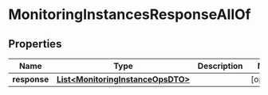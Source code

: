 

# MonitoringInstancesResponseAllOf


## Properties

Name | Type | Description | Notes
------------ | ------------- | ------------- | -------------
**response** | [**List&lt;MonitoringInstanceOpsDTO&gt;**](MonitoringInstanceOpsDTO.md) |  |  [optional]



